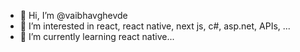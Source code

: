 - 👋 Hi, I’m @vaibhavghevde
- 👀 I’m interested in react, react native, next js, c#, asp.net, APIs, ...
- 🌱 I’m currently learning react native...

<!---
vaibhavghevde/vaibhavghevde is a ✨ special ✨ repository because its `README.md` (this file) appears on your GitHub profile.
You can click the Preview link to take a look at your changes.
--->
